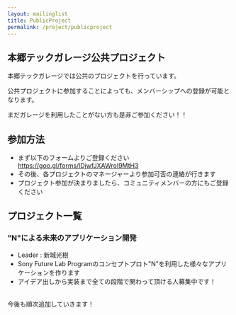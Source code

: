 ```yaml
---
layout: mailinglist
title: PublicProject
permalink: /project/publicproject
---
```


## 本郷テックガレージ公共プロジェクト
本郷テックガレージでは公共のプロジェクトを行っています。

公共プロジェクトに参加することによっても、メンバーシップへの登録が可能となります。

まだガレージを利用したことがない方も是非ご参加ください！！

## 参加方法
- まず以下のフォームよりご登録ください
  https://goo.gl/forms/lDjwfJXAWroI9MtH3
- その後、各プロジェクトのマネージャーより参加可否の連絡が行きます
- プロジェクト参加が決まりましたら、コミュニティメンバーの方にもご登録ください

## プロジェクト一覧
### "N"による未来のアプリケーション開発
- Leader : 新城光樹
- Sony Future Lab Programのコンセプトプロト"N"を利用した様々なアプリケーションを作ります
- アイデア出しから実装まで全ての段階で関わって頂ける人募集中です！

<br>
今後も順次追加していきます！
